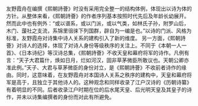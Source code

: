 友野霞舟在编撰《熙朝詩薈》时没有采用完全整一的结构体例，体现出以诗为体的方针。从整体来看，《熙朝詩薈》的作者序列基本按照时代先后及年龄长幼展开。然而此中也有例外：“或以谱系，或以门派，或以气类，如林氏子孙，附罗山后，木门、蘐社之支流，系锦里徂徕下列国群，辟自为一编是也。”以诗的门派、风格为标准，友野霞舟对诗集中诗人关系的建构引入了新的维度。
另一方面，《熙朝詩薈》对诗人的选择，体现了对诗人身份等级秩序的关注上。不同于《本朝一人一首》、《日本诗纪》等汉诗总集，《熙朝詩薈》不收天皇和幕府将军的诗作。凡例有言：“天子大君篇什，焕如日月，烂如河汉，固非草茅微臣所敢议也。天朝公卿亦准此例。”天子、大君与草茅微臣的身份对立，是《熙朝詩薈》不收前者诗作的缘由。同时，这意味着，在友野霞舟对本国诗人关系之秩序的建构中，天皇和幕府将军是高于，且独立于其他诗人的。这种观念和同样收录了江户汉诗的《历朝诗纂》有着明显的不同。后者收录江户时期在位的后水尾天皇、后光明天皇及其皇子的诗作，并未以诗集编撰者的身份而对此有所避免。

